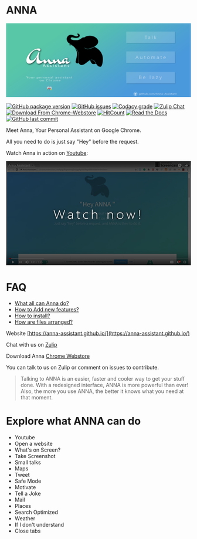 
# ANNA
![alt-image](https://github.com/Anna-Assistant/Anna/blob/master/img/Tile%20Image(1400x560).png)

[![GitHub package version](https://img.shields.io/github/package-json/v/badges/shields.svg)](https://github.com/Anna-Assistant/Anna/)
[![GitHub issues](https://img.shields.io/github/issues/Anna-Assistant/Anna.svg)](https://github.com/Anna-Assistant/Anna/issues)
[![Codacy grade](https://img.shields.io/codacy/grade/e27821fb6289410b8f58338c7e0bc686.svg)](https://github.com/Anna-Assistant/Anna)
[![Zulip Chat](https://img.shields.io/badge/zulip-join_chat-brightgreen.svg)](https://anna.zulipchat.com/)
[![Download From Chrome-Webstore](https://img.shields.io/badge/download-chrome--westore-brightgreen.svg)](https://chrome.google.com/webstore/detail/anna-assistant/kmkkgdkinnjokklbfloikdbdohbiklog)
[![HitCount](http://hits.dwyl.io/gauthamzz/Anna-Assistant/Anna.svg)](http://hits.dwyl.io/gauthamzz/Anna-Assistant/Anna)
[![Read the Docs](https://img.shields.io/readthedocs/pip.svg)](https://github.com/Anna-Assistant/Anna/tree/master/docs)
[![GitHub last commit](https://img.shields.io/github/last-commit/google/skia.svg)](https://github.com/Anna-Assistant/Anna/commits/master)

Meet Anna, Your Personal Assistant on Google Chrome.

All you need to do is just say "Hey" before the request.


Watch Anna in action on [Youtube](https://www.youtube.com/watch?v=17bVrAZMgEY):

[![Watch on Youtube](https://github.com/Anna-Assistant/Anna/blob/master/img/Youtube.png)](https://www.youtube.com/watch?v=17bVrAZMgEY)


# FAQ

- [What all can Anna do?](https://github.com/Anna-Assistant/Anna/blob/master/docs/HowItWorks.md)
- [How to Add new features?](https://github.com/Anna-Assistant/Anna/blob/master/docs/AdditionOfNewFeatures.md)
- [How to install?](https://github.com/Anna-Assistant/Anna/blob/master/docs/ArrangementOfFiles.md)
- [How are files arranged?](https://github.com/Anna-Assistant/Anna/blob/master/docs/ArrangementOfFiles.md)



Website [https://anna-assistant.github.io/](https://anna-assistant.github.io/)

Chat with us on [Zulip](https://anna.zulipchat.com/)

Download Anna [Chrome Webstore](https://chrome.google.com/webstore/detail/anna-assistant/kmkkgdkinnjokklbfloikdbdohbiklog)

 You can talk to us on Zulip or comment on issues to contribute.

> Talking to ANNA is an easier, faster and cooler way to get your stuff done.
> With a redesigned interface, ANNA is more powerful than ever!
> Also, the more you use ANNA, the better it knows what you need at that moment.

# Explore what ANNA can do 

  - Youtube
  - Open a website
  - What's on Screen?
  - Take Screenshot
  - Small talks
  - Maps
  - Tweet
  - Safe Mode 
  - Motivate
  - Tell a Joke
  - Mail
  - Places
  - Search Optimized
  - Weather
  - If I don't understand
  - Close tabs


